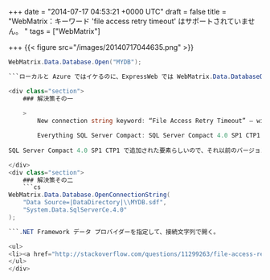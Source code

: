 
+++
date = "2014-07-17 04:53:21 +0000 UTC"
draft = false
title = "WebMatrix：キーワード &#39;file access retry timeout&#39; はサポートされていません。 "
tags = ["WebMatrix"]

+++
{{< figure src="/images/20140717044635.png"  >}}<br/>

```cs
WebMatrix.Data.Database.Open("MYDB");

```ローカルと Azure ではイケるのに、ExpressWeb では WebMatrix.Data.DatabaseOpen() が失敗する件について。

<div class="section">
    ### 解決策その一
    
    >
        New connection string keyword: “File Access Retry Timeout” – will reattempt connection open from 0 – 30 seconds, with a default value of 0.

        Everything SQL Server Compact: SQL Server Compact 4.0 SP1 CTP1 available
    
SQL Server Compact 4.0 SP1 CTP1 で追加された要素らしいので、それ以前のバージョンを利用する。

</div>
<div class="section">
    ### 解決策その二
    ```cs
WebMatrix.Data.Database.OpenConnectionString(
    "Data Source=|DataDirectory|\\MYDB.sdf",
    "System.Data.SqlServerCe.4.0"
);

```.NET Framework データ プロバイダーを指定して、接続文字列で開く。

<ul>
<li><a href="http://stackoverflow.com/questions/11299263/file-access-retry-timeout-asp-net-webpages-razor-c">File access retry timeout (ASP.NET WebPages/Razor/C#) - Stack Overflow</a></li>
</ul>
</div>

